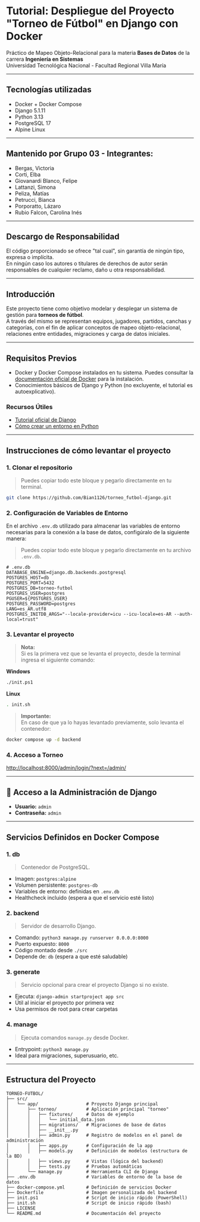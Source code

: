 # Tutorial: Despliegue del Proyecto "Torneo de Fútbol" en Django con Docker

Práctico de Mapeo Objeto-Relacional para la materia **Bases de Datos** de la carrera **Ingeniería en Sistemas**  
Universidad Tecnológica Nacional - Facultad Regional Villa María

---

## Tecnologías utilizadas

* Docker + Docker Compose  
* Django 5.1.11  
* Python 3.13  
* PostgreSQL 17  
* Alpine Linux  

---

## Mantenido por Grupo 03 - Integrantes:

* Bergas, Victoria  
* Corti, Elba  
* Giovanardi Blanco, Felipe  
* Lattanzi, Simona  
* Peliza, Matías  
* Petrucci, Bianca  
* Porporatto, Lázaro  
* Rubio Falcon, Carolina Inés  

---

## Descargo de Responsabilidad

El código proporcionado se ofrece "tal cual", sin garantía de ningún tipo, expresa o implícita.  
En ningún caso los autores o titulares de derechos de autor serán responsables de cualquier reclamo, daño u otra responsabilidad.

---

## Introducción

Este proyecto tiene como objetivo modelar y desplegar un sistema de gestión para **torneos de fútbol**.  
A través del mismo se representan equipos, jugadores, partidos, canchas y categorías, con el fin de aplicar conceptos de mapeo objeto-relacional, relaciones entre entidades, migraciones y carga de datos iniciales.

---

## Requisitos Previos

* Docker y Docker Compose instalados en tu sistema. Puedes consultar la [documentación oficial de Docker](https://docs.docker.com/get-started/get-docker/) para la instalación.
* Conocimientos básicos de Django y Python (no excluyente, el tutorial es autoexplicativo).

### Recursos Útiles

* [Tutorial oficial de Django](https://docs.djangoproject.com/en/2.0/intro/tutorial01/)
* [Cómo crear un entorno en Python](https://docs.djangoproject.com/en/2.0/intro/contributing/)

---

## Instrucciones de cómo levantar el proyecto

### 1. Clonar el repositorio
> Puedes copiar todo este bloque y pegarlo directamente en tu terminal.
```bash
git clone https://github.com/Bian1126/torneo_futbol-django.git
```

### 2. Configuración de Variables de Entorno
En el archivo `.env.db` utilizado para almacenar las variables de entorno necesarias para la conexión a la base de datos, configúralo de la siguiente manera:  
>Puedes copiar todo este bloque y pegarlo directamente en tu archivo `.env.db`.
```dotenv
# .env.db
DATABASE_ENGINE=django.db.backends.postgresql
POSTGRES_HOST=db
POSTGRES_PORT=5432
POSTGRES_DB=torneo-futbol
POSTGRES_USER=postgres
PGUSER=${POSTGRES_USER}
POSTGRES_PASSWORD=postgres
LANG=es_AR.utf8
POSTGRES_INITDB_ARGS="--locale-provider=icu --icu-locale=es-AR --auth-local=trust"
```

### 3. Levantar el proyecto
> **Nota:**  
> Si es la primera vez que se levanta el proyecto, desde la terminal ingresa el siguiente comando:

**Windows**
```bash
./init.ps1
```

**Linux**
```bash
. init.sh
```

> **Importante:**  
> En caso de que ya lo hayas levantado previamente, solo levanta el contenedor:

```bash
docker compose up -d backend
```

### 4. Acceso a Torneo
[http://localhost:8000/admin/login/?next=/admin/](http://localhost:8000/admin/login/?next=/admin/)

---

## 🔐 Acceso a la Administración de Django

* **Usuario:** `admin`  
* **Contraseña:** `admin`

---

## Servicios Definidos en Docker Compose

### 1. **db**
> Contenedor de PostgreSQL.

* Imagen: `postgres:alpine`  
* Volumen persistente: `postgres-db`  
* Variables de entorno: definidas en `.env.db`  
* Healthcheck incluido (espera a que el servicio esté listo)

### 2. **backend**
> Servidor de desarrollo Django.

* Comando: `python3 manage.py runserver 0.0.0.0:8000`  
* Puerto expuesto: `8000`  
* Código montado desde `./src`  
* Depende de: `db` (espera a que esté saludable)

### 3. **generate**
> Servicio opcional para crear el proyecto Django si no existe.

* Ejecuta: `django-admin startproject app src`  
* Útil al iniciar el proyecto por primera vez  
* Usa permisos de root para crear carpetas

### 4. **manage**
> Ejecuta comandos `manage.py` desde Docker.

* Entrypoint: `python3 manage.py`  
* Ideal para migraciones, superusuario, etc.

---

## Estructura del Proyecto

```
TORNEO-FUTBOL/
├── src/
│   └── app/                  # Proyecto Django principal
│       ├── torneo/           # Aplicación principal "torneo"
│       │   ├── fixtures/     # Datos de ejemplo
│       │   │   └── initial_data.json
│       │   ├── migrations/   # Migraciones de base de datos
│       │   ├── __init__.py
│       │   ├── admin.py      # Registro de modelos en el panel de administración
│       │   ├── apps.py       # Configuración de la app
│       │   ├── models.py     # Definición de modelos (estructura de la BD)
│       │   ├── views.py      # Vistas (lógica del backend)
│       │   ├── tests.py      # Pruebas automáticas
│       └── manage.py         # Herramienta CLI de Django
├── .env.db                   # Variables de entorno de la base de datos
├── docker-compose.yml        # Definición de servicios Docker
├── Dockerfile                # Imagen personalizada del backend
├── init.ps1                  # Script de inicio rápido (PowerShell)
├── init.sh                   # Script de inicio rápido (bash)
├── LICENSE
└── README.md                 # Documentación del proyecto
```